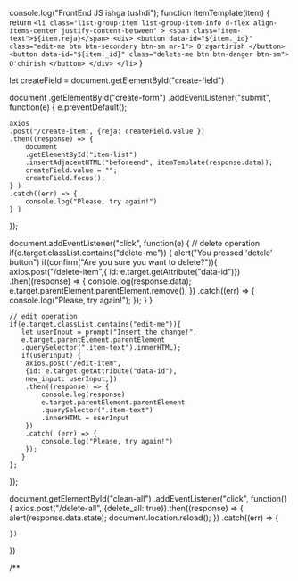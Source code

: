 console.log("FrontEnd JS ishga tushdi");
function itemTemplate(item) {
   return `<li
    class="list-group-item list-group-item-info d-flex align-items-center justify-content-between"
    >
    <span class="item-text">${item.reja}</span>
    <div>
        <button
             data-id="${item._id}" 
            class="edit-me btn btn-secondary btn-sm mr-1">
            O'zgartirish
        </button>
        <button data-id="${item._id}" class="delete-me btn btn-danger btn-sm">
            O'chirish
        </button>
    </div>
    </li>`
}


let createField = document.getElementById("create-field")

document
.getElementById("create-form")
.addEventListener("submit", function(e) {
    e.preventDefault();

    axios
    .post("/create-item", {reja: createField.value })
    .then((response) => {
        document
        .getElementById("item-list")
        .insertAdjacentHTML("beforeend", itemTemplate(response.data));
        createField.value = "";
        createField.focus();
    } )
    .catch((err) => {
        console.log("Please, try again!")
    } )
});

document.addEventListener("click", function(e) {
// delete operation
    if(e.target.classList.contains("delete-me")) {
        alert("You pressed 'detele' button")
        if(confirm("Are you sure you want to delete?")){
            axios.post("/delete-item",{ id: e.target.getAttribute("data-id")})
            .then((response) => {
                console.log(response.data);
                e.target.parentElement.parentElement.remove();
            })
            .catch((err) => {
                console.log("Please, try again!");
            });
        }
        }
    


    // edit operation
    if(e.target.classList.contains("edit-me")){
       let userInput = prompt("Insert the change!",
       e.target.parentElement.parentElement
       .querySelector(".item-text").innerHTML);
       if(userInput) {
        axios.post("/edit-item", 
        {id: e.target.getAttribute("data-id"), 
        new_input: userInput,})
        .then((response) => {
            console.log(response)
            e.target.parentElement.parentElement
            .querySelector(".item-text")
            .innerHTML = userInput
        })
        .catch( (err) => {
            console.log("Please, try again!")
        });
       }
    };
});

document.getElementById("clean-all")
.addEventListener("click", function() {
    axios.post("/delete-all", {delete_all: true}).then((response) => {
        alert(response.data.state);
        document.location.reload();
    })
    .catch((err) => {

    })
})

/**
